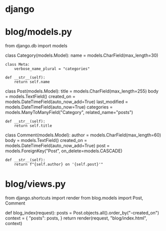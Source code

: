 # django
# blog/models.py

from django.db import models

class Category(models.Model):
    name = models.CharField(max_length=30)

    class Meta:
        verbose_name_plural = "categories"

    def __str__(self):
        return self.name

class Post(models.Model):
    title = models.CharField(max_length=255)
    body = models.TextField()
    created_on = models.DateTimeField(auto_now_add=True)
    last_modified = models.DateTimeField(auto_now=True)
    categories = models.ManyToManyField("Category", related_name="posts")

    def __str__(self):
        return self.title

class Comment(models.Model):
    author = models.CharField(max_length=60)
    body = models.TextField()
    created_on = models.DateTimeField(auto_now_add=True)
    post = models.ForeignKey("Post", on_delete=models.CASCADE)

    def __str__(self):
        return f"{self.author} on '{self.post}'"

# blog/views.py

from django.shortcuts import render
from blog.models import Post, Comment

def blog_index(request):
    posts = Post.objects.all().order_by("-created_on")
    context = {
        "posts": posts,
    }
    return render(request, "blog/index.html", context)
